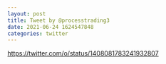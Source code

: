 ```yaml
--- 
layout: post 
title: Tweet by @processtrading3 
date: 2021-06-24 1624547848 
categories: twitter 
--- 
```

https://twitter.com/o/status/1408081783241932807